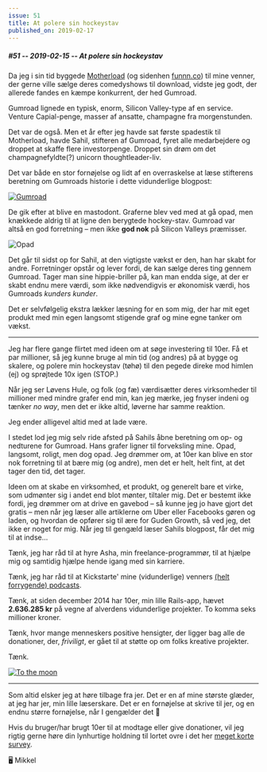 ```yaml
---
issue: 51
title: At polere sin hockeystav
published_on: 2019-02-17
---
```


##### #51 -- 2019-02-15 -- At polere sin hockeystav

Da jeg i sin tid byggede [Motherload][] (og sidenhen [funnn.co][]) til mine venner, der gerne ville sælge deres comedyshows til download, vidste jeg godt, der allerede fandes en kæmpe konkurrent, der hed Gumroad.

Gumroad lignede en typisk, enorm, Silicon Valley-type af en service. Venture Capial-penge, masser af ansatte, champagne fra morgenstunden.

Det var de også. Men et år efter jeg havde sat første spadestik til Motherload, havde Sahil, stifteren af Gumroad, fyret alle medarbejdere og droppet at skaffe flere investorpenge. Droppet sin drøm om det champagnefyldte(?) unicorn thoughtleader-liv.

Det var både en stor fornøjelse og lidt af en overraskelse at læse stifterens beretning om Gumroads historie i dette vidunderlige blogpost:

[![Gumroad](https://s3.brnbw.com/pb-wLRDkqpQl3-ptF2ZHjFyAQNG8sc5tfZwdoaKz8HWGjgG5f60WpTaaEOHfluqN6MsPSehIYc4Z3fwntHScE0h2n7P2pc3CjxDf42SSCu4Fx3kmUX.png)][gumroad-post]

De gik efter at blive en mastodont. Graferne blev ved med at gå opad, men knækkede aldrig til at ligne den berygtede hockey-stav. Gumroad var altså en god forretning – men ikke **god nok** på Silicon Valleys præmisser.

![Opad](https://s3.brnbw.com/pb-IxjPu0vEnq-EgoUTqeKaRavivPGkcxTVjWVeYa84Zl76TWqgrEmdUCKnbfem3kTWnmukP2G3IbnWnWbYxLFaPegBFntUe8zzbgraUH6ELRUCZSc.png)

Det går til sidst op for Sahil, at den vigtigste vækst er den, han har skabt for andre. Forretninger opstår og lever fordi, de kan sælge deres ting gennem Gumroad. Tager man sine hippie-briller på, kan man endda sige, at der er skabt endnu mere værdi, som ikke nødvendigvis er økonomisk værdi, hos Gumroads _kunders kunder_.

Det er selvfølgelig ekstra lækker læsning for en som mig, der har mit eget produkt med min egen langsomt stigende graf og mine egne tanker om vækst.

---

Jeg har flere gange flirtet med ideen om at søge investering til 10er. Få et par millioner, så jeg kunne bruge al min tid (og andres) på at bygge og skalere, og polere min hockeystav (tøhø) til den pegede direke mod himlen (ej) og sprøjtede 10x igen (STOP.)

Når jeg ser Løvens Hule, og folk (og fæ) værdisætter deres virksomheder til millioner med mindre grafer end min, kan jeg mærke, jeg fnyser indeni og tænker _no way_, men det er ikke altid, løverne har samme reaktion.

Jeg ender alligevel altid med at lade være.

I stedet lod jeg mig selv ride afsted på Sahils åbne beretning om op- og nedturene for Gumroad. Hans grafer ligner til forveksling mine. Opad, langsomt, roligt, men dog opad. Jeg drømmer om, at 10er kan blive en stor nok forretning til at bære mig (og andre), men det er helt, helt fint, at det tager den tid, det tager.

Ideen om at skabe en virksomhed, et produkt, og generelt bare et virke, som udmønter sig i andet end blot mønter, tiltaler mig. Det er bestemt ikke fordi, jeg drømmer om at drive en gavebod – så kunne jeg jo have gjort det gratis – men når jeg læser alle artiklerne om Uber eller Facebooks gøren og laden, og hvordan de opfører sig til ære for Guden Growth, så ved jeg, det ikke er noget for mig. Når jeg til gengæld læser Sahils blogpost, får det mig til at indse...

Tænk, jeg har råd til at hyre Asha, min freelance-programmør, til at hjælpe mig og samtidig hjælpe hende igang med sin karriere.

Tænk, jeg har råd til at Kickstarte' mine (vidunderlige) venners [(helt forrygende) podcasts][dahlgaards].

Tænk, at siden december 2014 har 10er, min lille Rails-app, hævet **2.636.285 kr** på vegne af alverdens vidunderlige projekter. To komma seks millioner kroner.

Tænk, hvor mange menneskers positive hensigter, der ligger bag alle de donationer, der, _friviligt_, er gået til at støtte op om folks kreative projekter.

Tænk.

[![To the moon](https://s3.brnbw.com/pb-qKWXlHsPf8-OchubnvMiIpfzEszyQmVTfiCFbE8TTfkXEOMoo1FOWZxJvugIWnxSbq1UjjY9phHrDaa8acGc8SKpLkdq5D6g8e2BbELeughNN4J.png)][10er-open]

---

Som altid elsker jeg at høre tilbage fra jer. Det er en af mine største glæder, at jeg har jer, min lille læserskare. Det er en fornøjelse at skrive til jer, og en endnu større fornøjelse, når I gengælder det 🖤

Hvis du bruger/har brugt 10er til at modtage eller give donationer, vil jeg rigtig gerne høre din lynhurtige holdning til lortet ovre i det her [meget korte survey][survey].

🖥 Mikkel

[motherload]: https://motherload.dk
[funnn.co]: https://funnn.co
[gumroad]: https://gumroad.com
[gumroad-post]: https://twitter.com/shl/status/1093532795438133253
[dahlgaards]: https://www.kickstarter.com/projects/dahlgaardstivoli/dahlgards-tivoli-podcast-episode-5-8-plus-bonus?ref=discovery_recommendations
[10er-open]: https://10er.co/open
[survey]: https://10er.dk/survey

